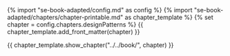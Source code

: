 <frontmatter>
{% import "se-book-adapted/config.md" as config %}
{% import "se-book-adapted/chapters/chapter-printable.md" as chapter_template %}
{% set chapter = config.chapters.designPatterns %}
{{ chapter_template.add_front_matter(chapter) }}
</frontmatter>

{{ chapter_template.show_chapter("../../book/", chapter) }}